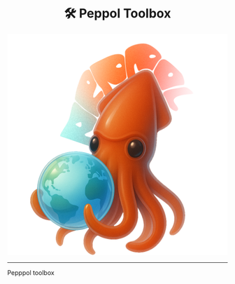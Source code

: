 <h1 align="center">🛠️ Peppol Toolbox</h1>

<p align="center">
  <img src="peppol-squad.png" alt="Peppol Toolbox" width="800">
</p>

---

Pepppol toolbox
